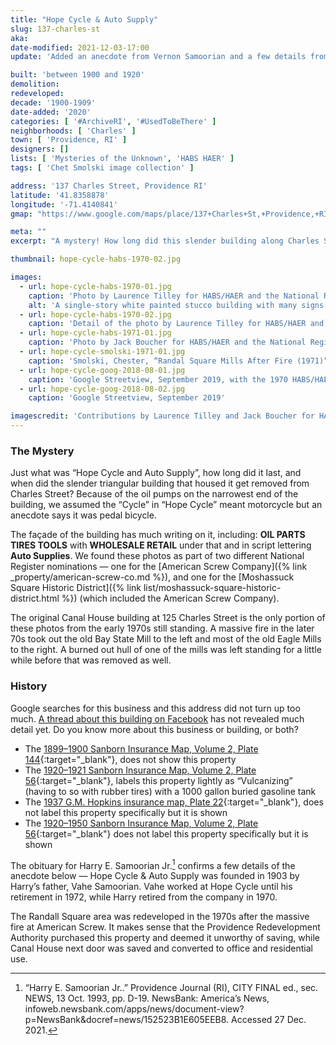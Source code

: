 ```yaml
---
title: "Hope Cycle & Auto Supply"
slug: 137-charles-st
aka: 
date-modified: 2021-12-03-17:00
update: 'Added an anecdote from Vernon Samoorian and a few details from the obituary of Harry Samoorian, Jr.'

built: 'between 1900 and 1920'
demolition: 
redeveloped: 
decade: '1900-1909'
date-added: '2020'
categories: [ '#ArchiveRI', '#UsedToBeThere' ]
neighborhoods: [ 'Charles' ]
town: [ 'Providence, RI' ]
designers: []
lists: [ 'Mysteries of the Unknown', 'HABS HAER' ]
tags: [ 'Chet Smolski image collection' ]

address: '137 Charles Street, Providence RI'
latitude: '41.8358878'
longitude: '-71.4140841'
gmap: "https://www.google.com/maps/place/137+Charles+St,+Providence,+RI+02904/@41.8358878,-71.4140841,17z/data=!3m1!4b1!4m5!3m4!1s0x89e4451e82dd0349:0x325572655c2bd71c!8m2!3d41.8358838!4d-71.4118901"

meta: ""
excerpt: "A mystery! How long did this slender building along Charles Street and the Moshassuck river stand?"

thumbnail: hope-cycle-habs-1970-02.jpg

images:
  - url: hope-cycle-habs-1970-01.jpg
    caption: 'Photo by Laurence Tilley for HABS/HAER and the National Register Nomination for American Screw Company, 1970'
    alt: 'A single-story white painted stucco building with many signs on its facade and the look of a mid-century gas station — rounded corners and smooth surfaces. The building narrows on its left side to a triangular point, where small gas pumps are located.'
  - url: hope-cycle-habs-1970-02.jpg
    caption: 'Detail of the photo by Laurence Tilley for HABS/HAER and the National Register Nomination for American Screw Company, 1970'
  - url: hope-cycle-habs-1971-01.jpg
    caption: 'Photo by Jack Boucher for HABS/HAER and the National Register Nomination for Moshassuck Square, 1971'
  - url: hope-cycle-smolski-1971-01.jpg
    caption: 'Smolski, Chester, “Randal Square Mills After Fire (1971)”, object 116. Rhode Island College Digital Collections, James P. Adams Library Digital Commons.'
  - url: hope-cycle-goog-2018-08-01.jpg
    caption: 'Google Streetview, September 2019, with the 1970 HABS/HAER photo overlay'
  - url: hope-cycle-goog-2018-08-02.jpg
    caption: 'Google Streetview, September 2019'

imagescredit: 'Contributions by Laurence Tilley and Jack Boucher for HABS/HAER; <a href="//digitalcommons.ric.edu/smolski_images/116" target="_blank">Chet Smolski</a>, Rhode Island College Digital Collections; and Google Streetview'
---
```


### The Mystery

Just what was “Hope Cycle and Auto Supply”, how long did it last, and when did the slender triangular building that housed it get removed from Charles Street? Because of the oil pumps on the narrowest end of the building, we assumed the “Cycle” in “Hope Cycle” meant motorcycle but an anecdote says it was pedal bicycle. 

The façade of the building has much writing on it, including: **OIL PARTS TIRES TOOLS** with **WHOLESALE RETAIL** under that and in script lettering **Auto Supplies**. We found these photos as part of two different National Register nominations — one for the [American Screw Company]({% link _property/american-screw-co.md %}), and one for the [Moshassuck Square Historic District]({% link list/moshassuck-square-historic-district.html %}) (which included the American Screw Company).

The original Canal House building at 125 Charles Street is the only portion of these photos from the early 1970s still standing. A massive fire in the later 70s took out the old Bay State Mill to the left and most of the old Eagle Mills to the right. A burned out hull of one of the mills was left standing for a little while before that was removed as well. 

### History

Google searches for this business and this address did not turn up too much. [A thread about this building on Facebook](//www.facebook.com/artinruinsweb/posts/3315507691805083) has not revealed much detail yet. Do you know more about this business or building, or both? 

+ The [1899–1900 Sanborn Insurance Map, Volume 2, Plate 144](//www.loc.gov/resource/g3774pm.g3774pm_g08099190002/){:target="_blank"}, does not show this property
+ The [1920–1921 Sanborn Insurance Map, Volume 2, Plate 56](//www.loc.gov/resource/g3774pm.g3774pm_g08099192102/){:target="_blank"}, labels this property lightly as “Vulcanizing” (having to so with rubber tires) with a 1000 gallon buried gasoline tank
+ The [1937 G.M. Hopkins insurance map, Plate 22](http://www.historicmapworks.com/Map/US/895479/Plate+022/Providence+1937/Rhode+Island/){:target="_blank"}, does not label this property specifically but it is shown 
+ The [1920–1950 Sanborn Insurance Map, Volume 2, Plate 56](//www.loc.gov/resource/g3774pm.g3774pm_g08099195102/){:target="_blank"} does not label this property specifically but it is shown

The obituary for Harry E. Samoorian Jr.[^1] confirms a few details of the anecdote below — Hope Cycle & Auto Supply was founded in 1903 by Harry’s father, Vahe Samoorian. Vahe worked at Hope Cycle until his retirement in 1972, while Harry retired from the company in 1970. 

The Randall Square area was redeveloped in the 1970s after the massive fire at American Screw. It makes sense that the Providence Redevelopment Authority purchased this property and deemed it unworthy of saving, while Canal House next door was saved and converted to office and residential use. 

[^1]: “Harry E. Samoorian Jr..” Providence Journal (RI), CITY FINAL ed., sec. NEWS, 13 Oct. 1993, pp. D-19. NewsBank: America’s News, infoweb.newsbank.com/apps/news/document-view?p=NewsBank&docref=news/152523B1E605EEB8. Accessed 27 Dec. 2021.
